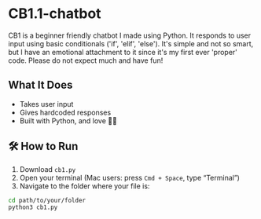 # CB1.1-chatbot
CB1 is a beginner friendly chatbot I made using Python. It responds to user input using basic conditionals ('if', 'elif', 'else'). It's simple and not so smart, but I have an emotional attachment to it since it's my first ever 'proper' code. Please do not expect much and have fun!
## What It Does
- Takes user input
- Gives hardcoded responses
- Built with Python, and love 💅🏻

## 🛠 How to Run

1. Download `cb1.py`
2. Open your terminal (Mac users: press `Cmd + Space`, type “Terminal”)
3. Navigate to the folder where your file is:

```bash
cd path/to/your/folder
python3 cb1.py
